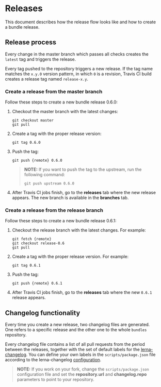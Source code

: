 # Releases

This document describes how the release flow looks like and how to create a bundle release.

## Release process

Every change in the master branch which passes all checks creates the `latest` tag and triggers the release.

Every tag pushed to the repository triggers a new release. If the tag name matches the `x.y.0` version pattern, in which `0` is a revision, Travis CI build creates a release tag named `release-x.y`.

### Create a release from the master branch

Follow these steps to create a new bundle release 0.6.0:

1. Checkout the master branch with the latest changes:

    ```
    git checkout master
    git pull
    ```

2. Create a tag with the proper release version:

    ```
    git tag 0.6.0
    ```   

3. Push the tag:

    ```
    git push {remote} 0.6.0
    ```

    >**NOTE:** If you want to push the tag to the upstream, run the following command:
    >```
    >git push upstream 0.6.0
    >```


4. After Travis CI jobs finish, go to the **releases** tab where the new release appears. The new branch is available in the **branches** tab.


### Create a release from the release branch

Follow these steps to create a new bundle release 0.6.1:

1. Checkout the release branch with the latest changes. For example:

    ```
    git fetch {remote}
    git checkout release-0.6
    git pull
    ```

2. Create a tag with the proper release version. For example:

    ```
    git tag 0.6.1
    ```   

3. Push the tag:

    ```
    git push {remote} 0.6.1
    ```

4. After Travis CI jobs finish, go to the **releases** tab where the new `0.6.1` release appears.


## Changelog functionality

Every time you create a new release, two changelog files are generated. One refers to a specific release and the other one to the whole `bundles` repository.

Every changelog file contains a list of all pull requests from the period between the releases, together with the set of default labels for the [lerna-changelog](https://github.com/lerna/lerna-changelog#usage).
You can define your own labels in the `scripts/package.json` file according to the lerna-changelog [configuration](https://github.com/lerna/lerna-changelog#configuration).

>**NOTE:** If you work on your fork, change the `scripts/package.json` configuration file and set the **repository.url** and **changelog.repo** parameters to point to your repository.
